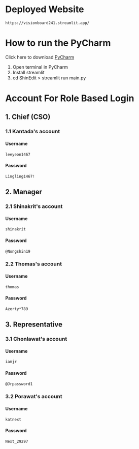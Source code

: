 # Deployed Website
    https://visionboard241.streamlit.app/
# How to run the PyCharm
Click here to download [PyCharm](https://www.jetbrains.com/pycharm/download/?section=windows)
1. Open terminal in PyCharm
2. Install streamlit
3. cd ShinEdit > streamlit run main.py
# Account For Role Based Login
## 1. Chief (CSO)
  ### 1.1 Kantada's account
  #### Username
    leeyeon1467
  #### Password
    Lingling1467!
## 2. Manager
  ### 2.1 Shinakrit's account
  #### Username
    shinakrit
  #### Password
    @Nongshin19
  ### 2.2 Thomas's account
  #### Username
    thomas
  #### Password
    Azerty*789
## 3. Representative
  ### 3.1 Chonlawat's account
  #### Username
    iamjr
  #### Password
    @Jrpassword1
  ### 3.2 Porawat's account
  #### Username
    katnext
  #### Password
    Next_29297
